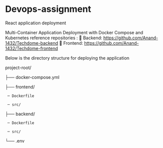 # Devops-assignment
React application deployment

Multi-Container Application Deployment with Docker Compose and Kubernetes
reference repositories :
 Backend: https://github.com/Anand-1432/Techdome-backend
 Frontend: https://github.com/Anand-1432/Techdome-frontend

Below is the directory structure for deploying the application

project-root/

├── docker-compose.yml

├── frontend/

     ─ Dockerfile

     ─ src/


├── backend/

     ─ Dockerfile

     ─ src/

└── .env

